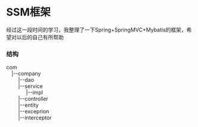 # SSM框架
经过这一段时间的学习，我整理了一下Spring+SpringMVC+Mybatis的框架，希望对以后的自己有所帮助
### 结构
   com   
 &emsp;|--company   
   &emsp; &emsp;|--dao   
   &emsp; &emsp;|--service   
     &emsp;&ensp;&ensp;&ensp;&ensp;&ensp;  |--impl  
   &emsp; &emsp;|--controller   
   &emsp; &emsp;|--entity   
   &emsp; &emsp;|--exceprion   
   &emsp; &emsp;|--interceptor   
